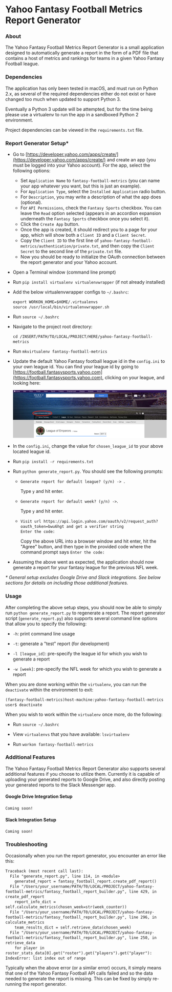 # Yahoo Fantasy Football Metrics Report Generator

### About
The Yahoo Fantasy Football Metrics Report Generator is a small application designed to automatically generate a report in the form of a PDF file that contains a host of metrics and rankings for teams in a given Yahoo Fantasy Football league.

### Dependencies
The application has only been tested in macOS, and must run on Python 2.x, as several of the required dependencies either do not exist or have changed too much when updated to support Python 3.

Eventually a Python 3 update will be attempted, but for the time being please use a virtualenv to run the app in a sandboxed Python 2 environment.

Project dependencies can be viewed in the `requirements.txt` file.

### Report Generator Setup*

* Go to [https://developer.yahoo.com/apps/create/](https://developer.yahoo.com/apps/create/) and create an app (you must be logged into your Yahoo account). For the app, select the following options:
    * Set `Application Name` to `fantasy-football-metrics` (you can name your app whatever you want, but this is just an example).
    * For `Application Type`, select the `Installed Application` radio button.
    * For `Description`, you may write a description of what the app does (optional).
    * For `API Permissions`, check the `Fantasy Sports` checkbox. You can leave the `Read` option selected (appears in an accordion expansion underneath the `Fantasy Sports` checkbox once you select it).
    * Click the `Create App` button.
    * Once the app is created, it should redirect you to a page for your app, which will show both a `Client ID` and a `Client Secret`.
    * Copy the `Client ID` to the first line of `yahoo-fantasy-football-metrics/authentication/private.txt`, and then copy the `Client Secret` to the second line of the `private.txt` file.
    * Now you should be ready to initialize the OAuth connection between the report generator and your Yahoo account.
    
* Open a Terminal window (command line prompt)

* Run `pip install virtualenv virtualenvwrapper` (if not already installed)

* Add the below virtualenvwrapper configs to `~/.bashrc`:
    ```
    export WORKON_HOME=$HOME/.virtualenvs
    source /usr/local/bin/virtualenvwrapper.sh
    ```
* Run `source ~/.bashrc`

* Navigate to the project root directory:
    ```
    cd /INSERT/PATH/TO/LOCAL/PROJECT/HERE/yahoo-fantasy-football-metrics
    ```

* Run `mkvirtualenv fantasy-football-metrics`

* Update the default Yahoo Fantasy football league id in the `config.ini` to your own league id. You can find your league id by going to [https://football.fantasysports.yahoo.com](https://football.fantasysports.yahoo.com), clicking on your league, and looking here:

    ![yahoo-fantasy-football-league-id-location.png](resources/yahoo-fantasy-football-league-id-location.png)

* In the `config.ini`, change the value for `chosen_league_id` to your above located league id.

* Run `pip install -r requirements.txt`

* Run `python generate_report.py`. You should see the following prompts: 
    * `Generate report for default league? (y/n) -> `. 
    
        Type `y` and hit enter. 
    * `Generate report for default week? (y/n) ->`. 
        
        Type `y` and hit enter.
    * ```
      Visit url https://api.login.yahoo.com/oauth/v2/request_auth?oauth_token=bwu6hgt and get a verifier string
      Enter the code:
      ```
 
        Copy the above URL into a browser window and hit enter, hit the "Agree" button, and then type in the provided code where the command prompt says `Enter the code:`

* Assuming the above went as expected, the application should now generate a report for your fantasy league for the previous NFL week.

_\* General setup excludes Google Drive and Slack integrations. See below sections for details on including those additional features._

### Usage

After completing the above setup steps, you should now be able to simply run `python generate_report.py` to regenerate a report. The report generator script (`generate_report.py`) also supports several command line options that allow you to specify the following:

* `-h`: print command line usage

* `-t`: generate a "test" report (for development)

* `-l [league_id]`: pre-specify the league id for which you wish to generate a report

* `-w [week]`: pre-specify the NFL week for which you wish to generate a report

When you are done working within the `virtualenv`, you can run the `deactivate` within the environment to exit:
```
(fantasy-football-metrics)host-machine:yahoo-fantasy-football-metrics user$ deactivate
```

When you wish to work within the `virtualenv` once more, do the following:
 
 * Run `source ~/.bashrc`
 
 * View `virtualenvs` that you have available: `lsvirtualenv`
 
 * Run `workon fantasy-football-metrics`


### Additional Features

The Yahoo Fantasy Football Metrics Report Generator also supports several additional features if you choose to utilize them. Currently it is capable of uploading your generated reports to Google Drive, and also directly posting your generated reports to the Slack Messenger app.

#### Google Drive Integration Setup

`Coming soon!`

#### Slack Integration Setup

`Coming soon!`

### Troubleshooting

Occasionally when you run the report generator, you encounter an error like this:
```
Traceback (most recent call last):
  File "generate_report.py", line 114, in <module>
    generated_report = fantasy_football_report.create_pdf_report()
  File "/Users/your_username/PATH/T0/LOCAL/PROJECT/yahoo-fantasy-football-metrics/fantasy_football_report_builder.py", line 429, in create_pdf_report
    report_info_dict = self.calculate_metrics(chosen_week=str(week_counter))
  File "/Users/your_username/PATH/T0/LOCAL/PROJECT/yahoo-fantasy-football-metrics/fantasy_football_report_builder.py", line 296, in calculate_metrics
    team_results_dict = self.retrieve_data(chosen_week)
  File "/Users/your_username/PATH/T0/LOCAL/PROJECT/yahoo-fantasy-football-metrics/fantasy_football_report_builder.py", line 250, in retrieve_data
    for player in roster_stats_data[0].get("roster").get("players").get("player"):
IndexError: list index out of range
```

Typically when the above error (or a similar error) occurs, it simply means that one of the Yahoo Fantasy Football API calls failed and so the data needed to generate the report is missing. This can be fixed by simply re-running the report generator.
